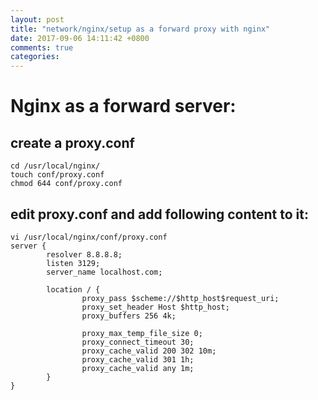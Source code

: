 ```yaml
---
layout: post
title: "network/nginx/setup as a forward proxy with nginx"
date: 2017-09-06 14:11:42 +0800
comments: true
categories: 
---
```



# Nginx as a forward server:

## create a proxy.conf

```shell
cd /usr/local/nginx/
touch conf/proxy.conf
chmod 644 conf/proxy.conf
```

## edit proxy.conf and add following content to it:

```shell
vi /usr/local/nginx/conf/proxy.conf
server {
        resolver 8.8.8.8;
        listen 3129;
        server_name localhost.com;

        location / {
                proxy_pass $scheme://$http_host$request_uri;
                proxy_set_header Host $http_host;
                proxy_buffers 256 4k;
                
                proxy_max_temp_file_size 0;
                proxy_connect_timeout 30;
                proxy_cache_valid 200 302 10m;
                proxy_cache_valid 301 1h;
                proxy_cache_valid any 1m;
        }
}
```

